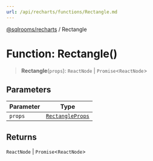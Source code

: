 ```yaml
---
url: /api/recharts/functions/Rectangle.md
---
```

[@sqlrooms/recharts](../index.md) / Rectangle

# Function: Rectangle()

> **Rectangle**(`props`): `ReactNode` | `Promise`<`ReactNode`>

## Parameters

| Parameter | Type |
| ------ | ------ |
| `props` | [`RectangleProps`](../type-aliases/RectangleProps.md) |

## Returns

`ReactNode` | `Promise`<`ReactNode`>
